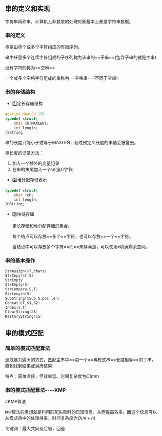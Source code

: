 ## 串的定义和实现

字符串简称串，计算机上非数值的处理对象基本上都是字符串数据。

### 串的定义

串是由零个或多个字符组成的有限序列。

串中任意多个连续字符组成的子序列称为该串的==子串==(包含子串的就是主串)

没有字符的称为==空串==

一个或多个空格字符组成的串称为==空格串==(不同于空串)



### 串的存储结构

- :one:定长存储结构

```c++
#define MAXLEN 255
typedef struct{
	char ch[MAXLEN];
	int length;
}SString
```

串的长度只能小于或等于MAXLEN，超过预定义长度的串值会被舍去。

串长度的记录方法：

1. 加入一个额外的变量记录
2. 在串的末尾加入一个`\0`(全0字节)



- :two:堆分配存储表示

```c++
typedef struct{
	char *ch;
	int length;
}HString;
```



- :three:块链存储

  定长存储和堆分配存储的集合。

  每个结点可以存放==多个==字符，也可以存放==一个==字符。

  当结点中可以存放多个字符==而==未存满是，可以使用`#`填满剩余空间。



### 串的基本操作

```c++
StrAssign(&T,chars)
StrCopy(&T,S)
StrEmpty
StrEmpty(S)
StrCompare(S,T)
StrLength(S)
SubString(&Sub,S,pos,len)
Concat(&T,S1,S2)
Index(S,T)
ClearString(&S)
DestoryString(&S)
```



## 串的模式匹配

### 简单的模式匹配算法

通过暴力遍历的方式，匹配主串中==每一个==与模式串==长度相等==的子串，直到找到结果或遍历结束

特点：简单直接，但效率低。时间复杂度为$O(mn)$



### 串的模式匹配算法----KMP

#KMP算法

`KMP`算法的思想就是利用匹配失败时的已知信息，从而提高效率。而这个信息可以从模式串中的处理得来。时间复杂度为$O(m+n)$

关键词：最大共同前后缀，回退